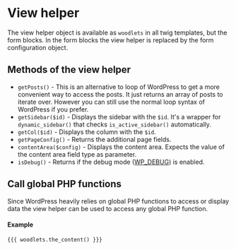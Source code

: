 # View helper

The view helper object is available as ```woodlets``` in all twig templates, but the form blocks. In the form blocks the view helper is replaced by the form configuration object.

## Methods of the view helper
* ```getPosts()``` - This is an alternative to loop of WordPress to get a more convenient way to access the posts. It just returns an array of posts to iterate over. However you can still use the normal loop syntax of WordPress if you prefer.
* ```getSidebar($id)``` - Displays the sidebar with the ```$id```. It's a wrapper for ```dynamic_sidebar()``` that checks ```is_active_sidebar()``` automatically.
* ```getCol($id)``` - Displays the column with the ```$id```.
* ```getPageConfig()``` - Returns the additional page fields.
* ```contentArea($config)``` - Displays the content area. Expects the value of the content area field type as parameter.
* ```isDebug()``` - Returns if the debug mode ([WP_DEBUG](https://codex.wordpress.org/WP_DEBUG)) is enabled.

## Call global PHP functions
Since WordPress heavily relies on global PHP functions to access or display data the view helper can be used to access any global PHP function.

#### Example
```twig
{{{ woodlets.the_content() }}}
```
